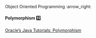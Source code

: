 <link rel="stylesheet" href="{{baseUrl}}/css/textbook.css">

<div class="website-content">

<div id="path">Object Oriented Programming :arrow_right:</div>

<div id="title">

#### Polymorphism :two:

</div>

<div id="body">

<dynamic-panel src="../../oop/polymorphism/topicPanel.md" header="OOP: Polymorphism" is-open></dynamic-panel>

<p/>

[Oracle’s Java Tutorials: Polymorphism](https://docs.oracle.com/javase/tutorial/java/IandI/polymorphism.html)

</div>

</div>
